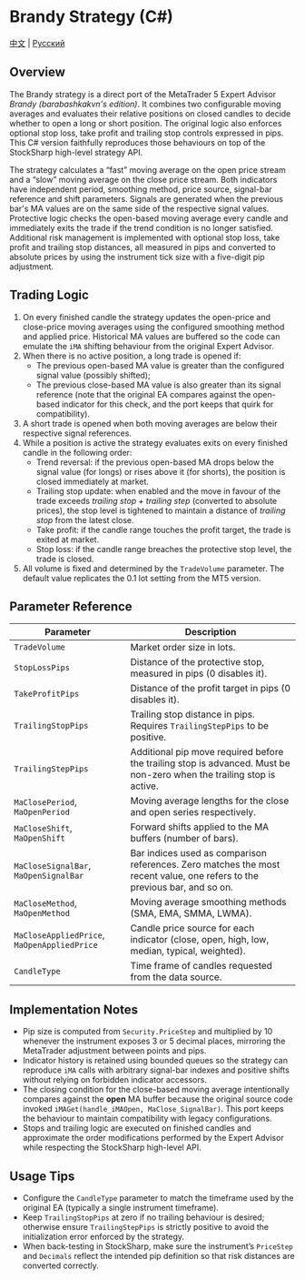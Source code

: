 # Brandy Strategy (C#)
[中文](README_cn.md) | [Русский](README_ru.md)

## Overview
The Brandy strategy is a direct port of the MetaTrader 5 Expert Advisor *Brandy (barabashkakvn's edition)*. It combines two configurable moving averages and evaluates their relative positions on closed candles to decide whether to open a long or short position. The original logic also enforces optional stop loss, take profit and trailing stop controls expressed in pips. This C# version faithfully reproduces those behaviours on top of the StockSharp high-level strategy API.

The strategy calculates a “fast” moving average on the open price stream and a “slow” moving average on the close price stream. Both indicators have independent period, smoothing method, price source, signal-bar reference and shift parameters. Signals are generated when the previous bar's MA values are on the same side of the respective signal values. Protective logic checks the open-based moving average every candle and immediately exits the trade if the trend condition is no longer satisfied. Additional risk management is implemented with optional stop loss, take profit and trailing stop distances, all measured in pips and converted to absolute prices by using the instrument tick size with a five-digit pip adjustment.

## Trading Logic
1. On every finished candle the strategy updates the open-price and close-price moving averages using the configured smoothing method and applied price. Historical MA values are buffered so the code can emulate the `iMA` shifting behaviour from the original Expert Advisor.
2. When there is no active position, a long trade is opened if:
   - The previous open-based MA value is greater than the configured signal value (possibly shifted);
   - The previous close-based MA value is also greater than its signal reference (note that the original EA compares against the open-based indicator for this check, and the port keeps that quirk for compatibility).
3. A short trade is opened when both moving averages are below their respective signal references.
4. While a position is active the strategy evaluates exits on every finished candle in the following order:
   - Trend reversal: if the previous open-based MA drops below the signal value (for longs) or rises above it (for shorts), the position is closed immediately at market.
   - Trailing stop update: when enabled and the move in favour of the trade exceeds *trailing stop + trailing step* (converted to absolute prices), the stop level is tightened to maintain a distance of *trailing stop* from the latest close.
   - Take profit: if the candle range touches the profit target, the trade is exited at market.
   - Stop loss: if the candle range breaches the protective stop level, the trade is closed.
5. All volume is fixed and determined by the `TradeVolume` parameter. The default value replicates the 0.1 lot setting from the MT5 version.

## Parameter Reference
| Parameter | Description |
|-----------|-------------|
| `TradeVolume` | Market order size in lots.
| `StopLossPips` | Distance of the protective stop, measured in pips (0 disables it).
| `TakeProfitPips` | Distance of the profit target in pips (0 disables it).
| `TrailingStopPips` | Trailing stop distance in pips. Requires `TrailingStepPips` to be positive.
| `TrailingStepPips` | Additional pip move required before the trailing stop is advanced. Must be non-zero when the trailing stop is active.
| `MaClosePeriod`, `MaOpenPeriod` | Moving average lengths for the close and open series respectively.
| `MaCloseShift`, `MaOpenShift` | Forward shifts applied to the MA buffers (number of bars).
| `MaCloseSignalBar`, `MaOpenSignalBar` | Bar indices used as comparison references. Zero matches the most recent value, one refers to the previous bar, and so on.
| `MaCloseMethod`, `MaOpenMethod` | Moving average smoothing methods (SMA, EMA, SMMA, LWMA).
| `MaCloseAppliedPrice`, `MaOpenAppliedPrice` | Candle price source for each indicator (close, open, high, low, median, typical, weighted).
| `CandleType` | Time frame of candles requested from the data source.

## Implementation Notes
- Pip size is computed from `Security.PriceStep` and multiplied by 10 whenever the instrument exposes 3 or 5 decimal places, mirroring the MetaTrader adjustment between points and pips.
- Indicator history is retained using bounded queues so the strategy can reproduce `iMA` calls with arbitrary signal-bar indexes and positive shifts without relying on forbidden indicator accessors.
- The closing condition for the close-based moving average intentionally compares against the **open** MA buffer because the original source code invoked `iMAGet(handle_iMAOpen, MaClose_SignalBar)`. This port keeps the behaviour to maintain compatibility with legacy configurations.
- Stops and trailing logic are executed on finished candles and approximate the order modifications performed by the Expert Advisor while respecting the StockSharp high-level API.

## Usage Tips
- Configure the `CandleType` parameter to match the timeframe used by the original EA (typically a single instrument timeframe).
- Keep `TrailingStopPips` at zero if no trailing behaviour is desired; otherwise ensure `TrailingStepPips` is strictly positive to avoid the initialization error enforced by the strategy.
- When back-testing in StockSharp, make sure the instrument’s `PriceStep` and `Decimals` reflect the intended pip definition so that risk distances are converted correctly.
